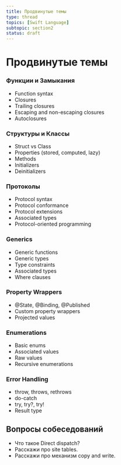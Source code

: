 ```yaml
---
title: Продвинутые темы
type: thread
topics: [Swift Language]
subtopic: section2
status: draft
---
```


# Продвинутые темы


### Функции и Замыкания
- Function syntax
- Closures
- Trailing closures
- Escaping and non-escaping closures
- Autoclosures

### Структуры и Классы
- Struct vs Class
- Properties (stored, computed, lazy)
- Methods
- Initializers
- Deinitializers

### Протоколы
- Protocol syntax
- Protocol conformance
- Protocol extensions
- Associated types
- Protocol-oriented programming

### Generics
- Generic functions
- Generic types
- Type constraints
- Associated types
- Where clauses

### Property Wrappers
- @State, @Binding, @Published
- Custom property wrappers
- Projected values

### Enumerations
- Basic enums
- Associated values
- Raw values
- Recursive enumerations

### Error Handling
- throw, throws, rethrows
- do-catch
- try, try?, try!
- Result type

## Вопросы собеседований
- Что такое Direct dispatch?
- Расскажи про site tables.
- Расскажи про механизм copy and write.

